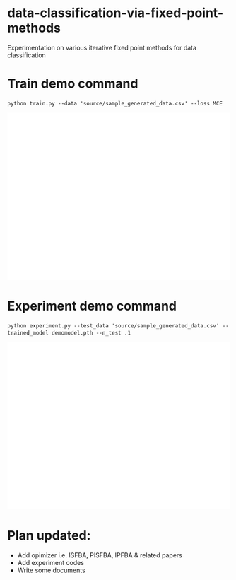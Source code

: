 # data-classification-via-fixed-point-methods
Experimentation on various iterative fixed point methods for data classification

# Train demo command
```
python train.py --data 'source/sample_generated_data.csv' --loss MCE
```
![This is an image](/img/trained_results.png)
# Experiment demo command
```
python experiment.py --test_data 'source/sample_generated_data.csv' --trained_model demomodel.pth --n_test .1
```
![This is an image](/img/experiment_results.png)
# Plan updated:
- Add opimizer i.e. ISFBA, PISFBA, IPFBA & related papers
- Add experiment codes
- Write some documents
